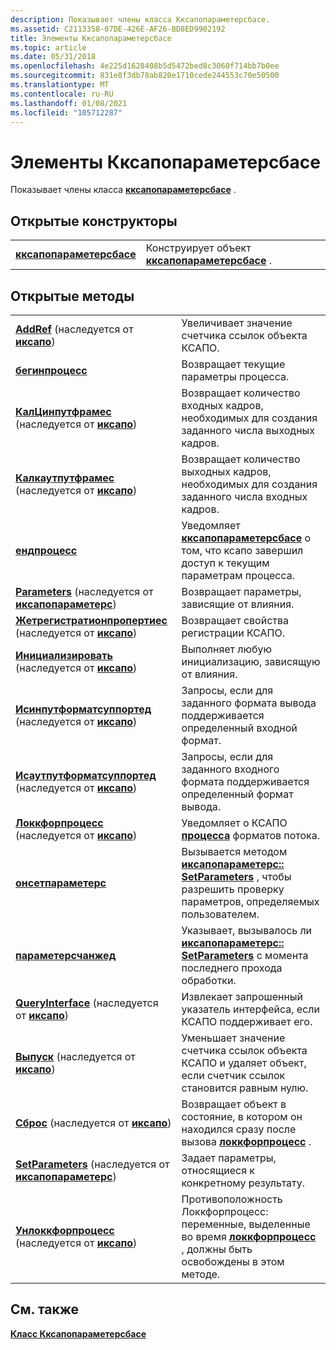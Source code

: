 ```yaml
---
description: Показывает члены класса Кксапопараметерсбасе.
ms.assetid: C2113358-07DE-426E-AF26-BD8ED9902192
title: Элементы Кксапопараметерсбасе
ms.topic: article
ms.date: 05/31/2018
ms.openlocfilehash: 4e225d1628408b5d5472bed8c3060f714bb7b0ee
ms.sourcegitcommit: 831e8f3db78ab820e1710cede244553c70e50500
ms.translationtype: MT
ms.contentlocale: ru-RU
ms.lasthandoff: 01/08/2021
ms.locfileid: "105712287"
---
```

# <a name="cxapoparametersbase-members"></a>Элементы Кксапопараметерсбасе

Показывает члены класса [**кксапопараметерсбасе**](/windows/desktop/api/XAPOBase/nl-xapobase-cxapoparametersbase) .

## <a name="public-constructors"></a>Открытые конструкторы



|                                                    |                                                                         |
|----------------------------------------------------|-------------------------------------------------------------------------|
| [**кксапопараметерсбасе**](/windows/desktop/api/XAPOBase/nl-xapobase-cxapoparametersbase) | Конструирует объект [**кксапопараметерсбасе**](/windows/desktop/api/XAPOBase/nl-xapobase-cxapoparametersbase) . |



 

## <a name="public-methods"></a>Открытые методы



|                                                                                                                              |                                                                                                                                                                  |
|------------------------------------------------------------------------------------------------------------------------------|------------------------------------------------------------------------------------------------------------------------------------------------------------------|
| [**AddRef**](/previous-versions/windows/desktop/legacy/ee418448(v=vs.85)) (наследуется от [**иксапо**](/windows/desktop/api/XAPO/nn-xapo-ixapo))                                         | Увеличивает значение счетчика ссылок объекта КСАПО.<br/>                                                                                                         |
| [**бегинпроцесс**](/windows/win32/api/xapobase/nf-xapobase-cxapoparametersbase-beginprocess)                                                                     | Возвращает текущие параметры процесса. <br/>                                                                                                              |
| [**КалЦинпутфрамес**](/windows/win32/api/xapo/nf-xapo-ixapo-calcinputframes) (наследуется от [**иксапо**](/windows/desktop/api/XAPO/nn-xapo-ixapo))                           | Возвращает количество входных кадров, необходимых для создания заданного числа выходных кадров.<br/>                                                            |
| [**Калкаутпутфрамес**](/windows/win32/api/xapo/nf-xapo-ixapo-calcoutputframes) (наследуется от [**иксапо**](/windows/desktop/api/XAPO/nn-xapo-ixapo))                         | Возвращает количество выходных кадров, необходимых для создания заданного числа входных кадров.<br/>                                                            |
| [**ендпроцесс**](/windows/win32/api/xapobase/nf-xapobase-cxapoparametersbase-endprocess)                                                                         | Уведомляет [**кксапопараметерсбасе**](/windows/desktop/api/XAPOBase/nl-xapobase-cxapoparametersbase) о том, что ксапо завершил доступ к текущим параметрам процесса. <br/>                     |
| [**Parameters**](/windows/win32/api/xapo/nf-xapo-ixapoparameters-getparameters) (наследуется от [**иксапопараметерс**](/windows/desktop/api/XAPO/nn-xapo-ixapoparameters)) | Возвращает параметры, зависящие от влияния. <br/>                                                                                                                     |
| [**Жетрегистратионпропертиес**](/windows/win32/api/xapo/nf-xapo-ixapo-getregistrationproperties) (наследуется от [**иксапо**](/windows/desktop/api/XAPO/nn-xapo-ixapo))       | Возвращает свойства регистрации КСАПО.<br/>                                                                                                       |
| [**Инициализировать**](/windows/win32/api/xapo/nf-xapo-ixapo-initialize) (наследуется от [**иксапо**](/windows/desktop/api/XAPO/nn-xapo-ixapo))                                     | Выполняет любую инициализацию, зависящую от влияния.<br/>                                                                                                          |
| [**Исинпутформатсуппортед**](/windows/win32/api/xapo/nf-xapo-ixapo-isinputformatsupported) (наследуется от [**иксапо**](/windows/desktop/api/XAPO/nn-xapo-ixapo))             | Запросы, если для заданного формата вывода поддерживается определенный входной формат.<br/>                                                                            |
| [**Исаутпутформатсуппортед**](/windows/win32/api/xapo/nf-xapo-ixapo-isoutputformatsupported) (наследуется от [**иксапо**](/windows/desktop/api/XAPO/nn-xapo-ixapo))           | Запросы, если для заданного входного формата поддерживается определенный формат вывода.<br/>                                                                            |
| [**Локкфорпроцесс**](/windows/win32/api/xapo/nf-xapo-ixapo-lockforprocess) (наследуется от [**иксапо**](/windows/desktop/api/XAPO/nn-xapo-ixapo))                             | Уведомляет о КСАПО [**процесса**](/windows/win32/api/xapo/nf-xapo-ixapo-process) форматов потока.<br/>                                                             |
| [**онсетпараметерс**](/windows/win32/api/xapobase/nf-xapobase-cxapoparametersbase-onsetparameters)                                                               | Вызывается методом [**иксапопараметерс:: SetParameters**](/windows/win32/api/xapo/nf-xapo-ixapoparameters-setparameters) , чтобы разрешить проверку параметров, определяемых пользователем. <br/>          |
| [**параметерсчанжед**](/windows/win32/api/xapobase/nf-xapobase-cxapoparametersbase-parameterschanged)                                                           | Указывает, вызывалось ли [**иксапопараметерс:: SetParameters**](/windows/win32/api/xapo/nf-xapo-ixapoparameters-setparameters) с момента последнего прохода обработки. <br/>       |
| [**QueryInterface**](/previous-versions/windows/desktop/legacy/ee418457(v=vs.85)) (наследуется от [**иксапо**](/windows/desktop/api/XAPO/nn-xapo-ixapo))                         | Извлекает запрошенный указатель интерфейса, если КСАПО поддерживает его.<br/>                                                                                    |
| [**Выпуск**](/previous-versions/windows/desktop/legacy/ee418458(v=vs.85)) (наследуется от [**иксапо**](/windows/desktop/api/XAPO/nn-xapo-ixapo))                                       | Уменьшает значение счетчика ссылок объекта КСАПО и удаляет объект, если счетчик ссылок становится равным нулю.<br/>                                             |
| [**Сброс**](/windows/win32/api/xapo/nf-xapo-ixapo-reset) (наследуется от [**иксапо**](/windows/desktop/api/XAPO/nn-xapo-ixapo))                                               | Возвращает объект в состояние, в котором он находился сразу после вызова [**локкфорпроцесс**](/windows/win32/api/xapo/nf-xapo-ixapo-lockforprocess) .<br/>                             |
| [**SetParameters**](/windows/win32/api/xapo/nf-xapo-ixapoparameters-setparameters) (наследуется от [**иксапопараметерс**](/windows/desktop/api/XAPO/nn-xapo-ixapoparameters)) | Задает параметры, относящиеся к конкретному результату.<br/>                                                                                                                      |
| [**Унлоккфорпроцесс**](/windows/win32/api/xapo/nf-xapo-ixapo-unlockforprocess) (наследуется от [**иксапо**](/windows/desktop/api/XAPO/nn-xapo-ixapo))                         | Противоположность Локкфорпроцесс: переменные, выделенные во время [**локкфорпроцесс**](/windows/win32/api/xapo/nf-xapo-ixapo-lockforprocess) , должны быть освобождены в этом методе.<br/> |



 

## <a name="related-topics"></a>См. также

<dl> <dt>

[**Класс Кксапопараметерсбасе**](/windows/desktop/api/XAPOBase/nl-xapobase-cxapoparametersbase)
</dt> </dl>

 

 
